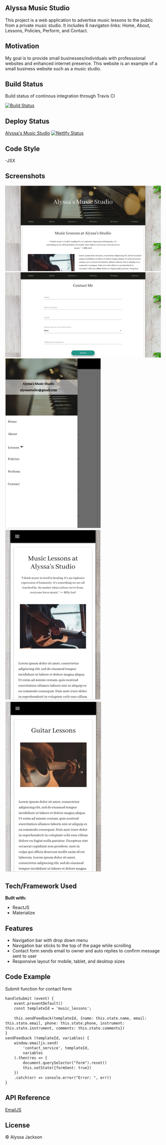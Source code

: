 ## Alyssa Music Studio 

This project is a web application to advertise music lessons to the public from a private music studio. It includes 6 navigaton links: Home, About, Lessons, Policies, Perform, and Contact. 

## Motivation

My goal is to provide small businesses/individuals with professsional websites and enhanced internet presence. This website is an example of a small business website such as a music studio. 

## Build Status

Build status of continous integration through Travis CI

[![Build Status](https://travis-ci.org/alyssariah/musictemplate.png?branch=master)](https://travis-ci.com/github/alyssariah/musictemplate)

## Deploy Status

[Alyssa's Music Studio](https://alyssas-musicstudio.netlify.app/)
[![Netlify Status](https://api.netlify.com/api/v1/badges/c7c144a3-9bd3-4bc2-8869-1c8542363bd6/deploy-status)](https://app.netlify.com/sites/alyssas-musicstudio/deploys)


## Code Style

-JSX

## Screenshots

![Home Page](screenshots/home.jpeg)
![Contact Page](screenshots/contact.jpeg)
![Mobile Navigation Version](screenshots/mobileNav.jpeg)
![Mobile Home View](screenshots/mobileHome.jpeg)
![Mobile Page View](screenshots/mobilePage.jpeg)

## Tech/Framework Used

__Built with:__
* ReactJS
* Materialize 

## Features

* Navigation bar with drop down menu 
* Navigation bar sticks to the top of the page while scrolling
* Contact form sends email to owner and auto replies to confirm message sent to user
* Responsive layout for mobile, tablet, and desktop sizes


## Code Example

Submit function for contact form

```
handleSubmit (event) {
    event.preventDefault()
    const templateId = 'music_lessons';

    this.sendFeedback(templateId, {name: this.state.name, email: this.state.email, phone: this.state.phone, instrument: this.state.instrument, comments: this.state.comments})
}
sendFeedback (templateId, variables) {
    window.emailjs.send(
        'contact_service', templateId,
        variables
    ).then(res => {
        document.querySelector("form").reset()
        this.setState({formSent: true})
    })
    .catch(err => console.error("Error: ", err))
}
```

## API Reference

[EmailJS](https://www.emailjs.com/docs/) 

## License

&copy; Alyssa Jackson
